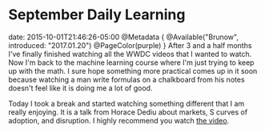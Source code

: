# September Daily Learning
date: 2015-10-01T21:46:26-05:00
@Metadata {
  @Available("Brunow", introduced: "2017.01.20")
  @PageColor(purple)
}
After 3 and a half months I've finally finished watching all the WWDC videos that I wanted to watch. Now I'm back to the machine learning course where I'm just trying to keep up with the math. I sure hope something more practical comes up in it soon because watching a man write formulas on a chalkboard from his notes doesn't feel like it is doing me a lot of good.

Today I took a break and started watching something different that I am really enjoying. It is a talk from Horace Dediu about markets, S curves of adoption, and disruption. I highly recommend you watch [the video](http://youtu.be/Mk4Ov7WXm_w).
